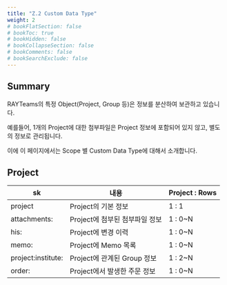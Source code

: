 ```yaml
---
title: "Z.2 Custom Data Type"
weight: 2
# bookFlatSection: false
# bookToc: true
# bookHidden: false
# bookCollapseSection: false
# bookComments: false
# bookSearchExclude: false
---
```


## Summary

RAYTeams의 특정 Object(Project, Group 등)은 정보를 분산하여 보관하고 있습니다.

예를들어, 1개의 Project에 대한 첨부파일은 Project 정보에 포함되어 있지 않고, 별도의 정보로 관리됩니다.

이에 이 페이지에서는 Scope 별 Custom Data Type에 대해서 소개합니다.

## Project

| sk | 내용 | Project : Rows |
| --- | --- | --- |
| project | Project의 기본 정보 | 1 : 1 |
| attachments: | Project에 첨부된 첨부파일 정보 | 1 : 0~N |
| his: | Project에 변경 이력 | 1 : 0~N |
| memo: | Project에 Memo 목록 | 1 : 0~N |
| project:institute: | Project에 관계된 Group 정보 | 1 : 2~N |
| order: | Project에서 발생한 주문 정보 | 1 : 0~N |

##